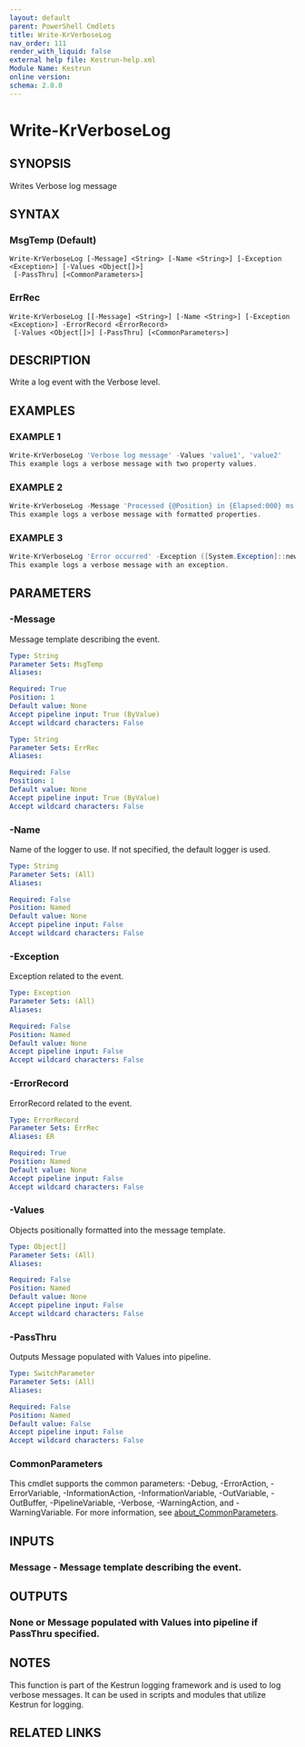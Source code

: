 ```yaml
---
layout: default
parent: PowerShell Cmdlets
title: Write-KrVerboseLog
nav_order: 111
render_with_liquid: false
external help file: Kestrun-help.xml
Module Name: Kestrun
online version:
schema: 2.0.0
---
```


# Write-KrVerboseLog

## SYNOPSIS
Writes Verbose log message

## SYNTAX

### MsgTemp (Default)
```
Write-KrVerboseLog [-Message] <String> [-Name <String>] [-Exception <Exception>] [-Values <Object[]>]
 [-PassThru] [<CommonParameters>]
```

### ErrRec
```
Write-KrVerboseLog [[-Message] <String>] [-Name <String>] [-Exception <Exception>] -ErrorRecord <ErrorRecord>
 [-Values <Object[]>] [-PassThru] [<CommonParameters>]
```

## DESCRIPTION
Write a log event with the Verbose level.

## EXAMPLES

### EXAMPLE 1
```powershell
Write-KrVerboseLog 'Verbose log message' -Values 'value1', 'value2'
This example logs a verbose message with two property values.
```

### EXAMPLE 2
```powershell
Write-KrVerboseLog -Message 'Processed {@Position} in {Elapsed:000} ms.' -Values $position, $elapsedMs
This example logs a verbose message with formatted properties.
```

### EXAMPLE 3
```powershell
Write-KrVerboseLog 'Error occurred' -Exception ([System.Exception]::new('Some exception'))
This example logs a verbose message with an exception.
```

## PARAMETERS

### -Message
Message template describing the event.

```yaml
Type: String
Parameter Sets: MsgTemp
Aliases:

Required: True
Position: 1
Default value: None
Accept pipeline input: True (ByValue)
Accept wildcard characters: False
```

```yaml
Type: String
Parameter Sets: ErrRec
Aliases:

Required: False
Position: 1
Default value: None
Accept pipeline input: True (ByValue)
Accept wildcard characters: False
```

### -Name
Name of the logger to use.
If not specified, the default logger is used.

```yaml
Type: String
Parameter Sets: (All)
Aliases:

Required: False
Position: Named
Default value: None
Accept pipeline input: False
Accept wildcard characters: False
```

### -Exception
Exception related to the event.

```yaml
Type: Exception
Parameter Sets: (All)
Aliases:

Required: False
Position: Named
Default value: None
Accept pipeline input: False
Accept wildcard characters: False
```

### -ErrorRecord
ErrorRecord related to the event.

```yaml
Type: ErrorRecord
Parameter Sets: ErrRec
Aliases: ER

Required: True
Position: Named
Default value: None
Accept pipeline input: False
Accept wildcard characters: False
```

### -Values
Objects positionally formatted into the message template.

```yaml
Type: Object[]
Parameter Sets: (All)
Aliases:

Required: False
Position: Named
Default value: None
Accept pipeline input: False
Accept wildcard characters: False
```

### -PassThru
Outputs Message populated with Values into pipeline.

```yaml
Type: SwitchParameter
Parameter Sets: (All)
Aliases:

Required: False
Position: Named
Default value: False
Accept pipeline input: False
Accept wildcard characters: False
```

### CommonParameters
This cmdlet supports the common parameters: -Debug, -ErrorAction, -ErrorVariable, -InformationAction, -InformationVariable, -OutVariable, -OutBuffer, -PipelineVariable, -Verbose, -WarningAction, and -WarningVariable. For more information, see [about_CommonParameters](http://go.microsoft.com/fwlink/?LinkID=113216).

## INPUTS

### Message - Message template describing the event.
## OUTPUTS

### None or Message populated with Values into pipeline if PassThru specified.
## NOTES
This function is part of the Kestrun logging framework and is used to log verbose messages.
It can be used in scripts and modules that utilize Kestrun for logging.

## RELATED LINKS
